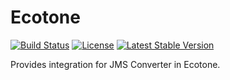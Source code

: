 # Ecotone

[![Build Status](https://travis-ci.org/ecotoneframework/jms-converter.svg?branch=master)](https://travis-ci.org/ecotoneframework/jms-converter)
[![License](https://poser.pugx.org/ecotone/jms-converter/license)](https://packagist.org/packages/ecotone/jms-converter)
[![Latest Stable Version](https://poser.pugx.org/ecotone/jms-converter/v/stable)](https://packagist.org/packages/ecotone/jms-converter)

Provides integration for JMS Converter in Ecotone.